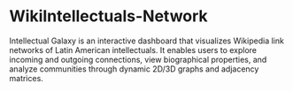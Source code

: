 # WikiIntellectuals-Network
Intellectual Galaxy is an interactive dashboard that visualizes Wikipedia link networks of Latin American intellectuals. It enables users to explore incoming and outgoing connections, view biographical properties, and analyze communities through dynamic 2D/3D graphs and adjacency matrices.
